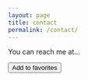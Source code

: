 ```yaml
---
layout: page
title: contact
permalink: /contact/
---
```


You can reach me at...

<input class="favorite styled"
       type="button"
       value="Add to favorites">
